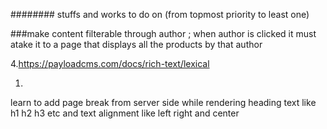 ########
stuffs and works to do on (from topmost priority to least one)


###make content filterable through author ; when author is clicked it must atake it to a page that displays all the products by that author 

4.https://payloadcms.com/docs/rich-text/lexical


1.
learn to add page break from server side while rendering
heading text like h1 h2 h3 etc
and text alignment like left right and center 